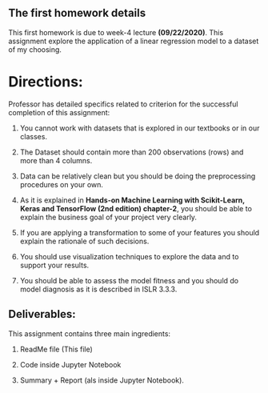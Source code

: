 ## The first homework details
This first homework is due to week-4 lecture <b>(09/22/2020)</b>.
This assignment explore the application of a linear regression model to a dataset of my choosing.

# Directions:
Professor has detailed specifics related to criterion for the successful completion of this assignment:

1. You cannot work with datasets that is explored in our textbooks or in our classes.

2. The Dataset should contain more than 200 observations (rows) and more than 4 columns.

3. Data can be relatively clean but you should be doing the preprocessing procedures on your own.

4. As it is explained in <b>Hands-on Machine Learning with Scikit-Learn, Keras and TensorFlow (2nd edition) chapter-2</b>, you should be able to explain the business goal of your project very clearly.

5. If you are applying a transformation to some of your features you should explain the rationale of such decisions.

6. You should use visualization techniques to explore the data and to support your results.

7. You should be able to assess the model fitness and you should do model diagnosis as it is described in ISLR 3.3.3.

## Deliverables:
This assignment contains three main ingredients:

1. ReadMe file (This file)

2. Code inside Jupyter Notebook

3. Summary + Report (als inside Jupyter Notebook).

